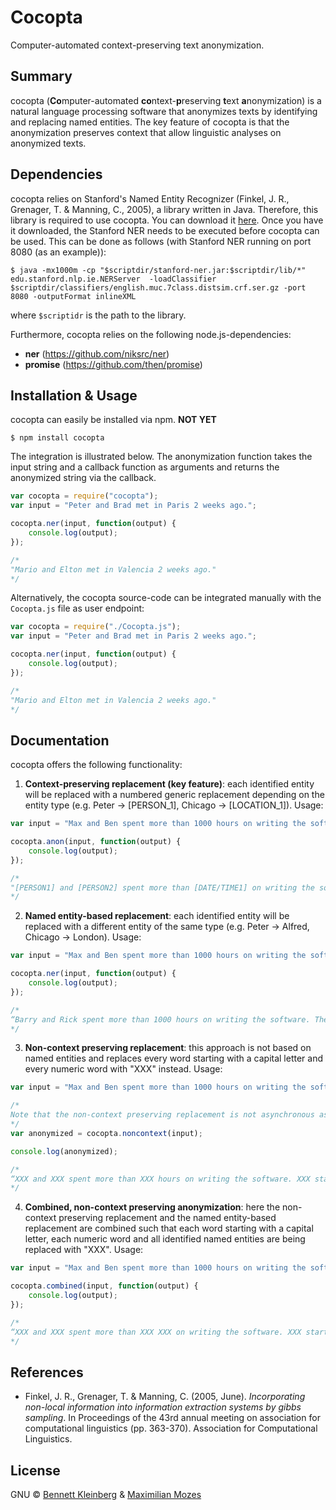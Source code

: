 # Cocopta

Computer-automated context-preserving text anonymization.

## Summary
cocopta (**Co**mputer-automated **co**ntext-**p**reserving **t**ext **a**nonymization) is a natural language processing software that anonymizes texts by identifying and replacing named entities. The key feature of cocopta is that the anonymization preserves context that allow linguistic analyses on anonymized texts.

## Dependencies
cocopta relies on Stanford's Named Entity Recognizer (Finkel, J. R., Grenager, T. & Manning, C., 2005), a library written in Java. Therefore, this library is required to use cocopta. You can download it [here](https://nlp.stanford.edu/software/CRF-NER.shtml). Once you have it downloaded, the Stanford NER needs to be executed before cocopta can be used. This can be done as follows (with Stanford NER running on port 8080 (as an example)):

```
$ java -mx1000m -cp "$scriptdir/stanford-ner.jar:$scriptdir/lib/*" edu.stanford.nlp.ie.NERServer  -loadClassifier $scriptdir/classifiers/english.muc.7class.distsim.crf.ser.gz -port 8080 -outputFormat inlineXML
```

where `$scriptidr` is the path to the library.

Furthermore, cocopta relies on the following node.js-dependencies:

* **ner** (https://github.com/niksrc/ner)
* **promise** (https://github.com/then/promise)

## Installation & Usage
cocopta can easily be installed via npm. **NOT YET** 

```
$ npm install cocopta
```

The integration is illustrated below. The anonymization function takes the input string and a callback function as arguments and returns the anonymized string via the callback. 

```javascript
var cocopta = require("cocopta");
var input = "Peter and Brad met in Paris 2 weeks ago.";

cocopta.ner(input, function(output) {
    console.log(output);
});

/*
"Mario and Elton met in Valencia 2 weeks ago."
*/
```

Alternatively, the cocopta source-code can be integrated manually with the `Cocopta.js` file as user endpoint:  

```javascript
var cocopta = require("./Cocopta.js");
var input = "Peter and Brad met in Paris 2 weeks ago.";

cocopta.ner(input, function(output) {
    console.log(output);
});

/*
"Mario and Elton met in Valencia 2 weeks ago."
*/
```

## Documentation
cocopta offers the following functionality:

1. **Context-preserving replacement (key feature)**: each identified entity will be replaced with a numbered generic replacement depending on the entity type (e.g. Peter -> [PERSON_1], Chicago -> [LOCATION\_1]). Usage:

```javascript
var input = "Max and Ben spent more than 1000 hours on writing the software. They started in August 2016 in Amsterdam.";

cocopta.anon(input, function(output) {
    console.log(output);
});

/*
"[PERSON1] and [PERSON2] spent more than [DATE/TIME1] on writing the software. They started in [DATE/TIME2] in [LOCATION_1]."
*/
```
2. **Named entity-based replacement**: each identified entity will be replaced with a different entity of the same type (e.g. Peter -> Alfred, Chicago -> London). Usage:

```javascript
var input = "Max and Ben spent more than 1000 hours on writing the software. They started in August 2016 in Amsterdam.";

cocopta.ner(input, function(output) {
    console.log(output);
});

/*
“Barry and Rick spent more than 1000 hours on writing the software. They started in January 14 2016 in Odessa.”
*/
```
3. **Non-context preserving replacement**: this approach is not based on named entities and replaces every word starting with a capital letter and every numeric word with "XXX" instead. Usage:

```javascript
var input = "Max and Ben spent more than 1000 hours on writing the software. They started in August 2016 in Amsterdam.";

/* 
Note that the non-context preserving replacement is not asynchronous as it does not rely on the named entitiy recognition.
*/
var anonymized = cocopta.noncontext(input);

console.log(anonymized);

/*
“XXX and XXX spent more than XXX hours on writing the software. XXX started in XXX XXX in XXX.”
*/
```
4. **Combined, non-context preserving anonymization**: here the non-context preserving replacement and the named entity-based replacement are combined such that each word starting with a capital letter, each numeric word and all identified named entities are being replaced with "XXX". Usage:

```javascript
var input = "Max and Ben spent more than 1000 hours on writing the software. They started in August 2016 in Amsterdam.";

cocopta.combined(input, function(output) {
  	console.log(output);
});

/*
“XXX and XXX spent more than XXX XXX on writing the software. XXX started in XXX XXX in XXX.”
*/
```

## References

* Finkel, J. R., Grenager, T. & Manning, C. (2005, June). _Incorporating non-local information into information extraction systems by gibbs sampling_. In Proceedings of the 43rd annual meeting on association for computational linguistics (pp. 363-370). Association for Computational Linguistics.

## License

GNU © [Bennett Kleinberg](http://bkleinberg.net) & [Maximilian Mozes](http://mmozes.net)





